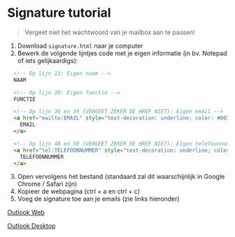 # Signature tutorial

> Vergeet niet het wachtwoord van je mailbox aan te passen!

1. Download `signature.html` naar je computer
2. Bewerk de volgende lijntjes code met je eigen informatie (in bv. Notepad of iets gelijkaardigs):

  ```html
    <!-- Op lijn 13: Eigen naam -->
    NAAM

    <!-- Op lijn 20: Eigen functie -->
    FUNCTIE

    <!-- Op lijn 36 en 39 (VERGEET ZEKER DE HREF NIET): Eigen email -->
    <a href="mailto:EMAIL" style="text-decoration: underline; color: #003c92;">
      EMAIL
    </a>

    <!-- Op lijn 48 en 50 (VERGEET ZEKER DE HREF NIET): Eigen telefoonnummer -->
    <a href="tel:TELEFOONNUMMER" style="text-decoration: underline; color: #003c92;">
      TELEFOONNUMMER
    </a>
  ```

3. Open vervolgens het bestand (standaard zal dit waarschijnlijk in Google Chrome / Safari zijn)
4. Kopieer de webpagina (ctrl + a en ctrl + c)
5. Voeg de signature toe aan je emails (zie links hieronder)

[Outlook Web](https://vimeo.com/345226567)

[Outlook Desktop](https://vimeo.com/345226045)
